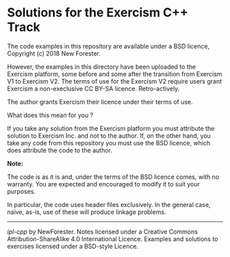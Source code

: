 <!-- ipl-cpp by NewForester:  programming notes on and examples in C++ -->

# Solutions for the Exercism C++ Track

The code examples in this repository are available under a BSD licence, Copyright (c) 2018 New Forester.

However, the examples in this directory have been uploaded to the Exercism platform,
some before and some after the transition from Exercism V1 to Exercism V2.
The terms of use for the Exercism V2 require users grant Exercism a non-execlusive CC BY-SA licence.
Retro-actively.

The author grants Exercism their licence under their terms of use.

What does this mean for you ?

If you take any solution from the Exercism platform you must attribute the solution to Exercism Inc. and not to the author.
If, on the other hand, you take any code from this repository you must use the BSD licence, which does attribute the code to the author.

__Note:__

The code is as it is and, under the terms of the BSD licence comes, with no warranty.
You are expected and encouraged to modify it to suit your purposes.

In particular, the code uses header files exclusively.
In the general case, naïve, as-is, use of these will produce linkage problems.

---

*ipl-cpp* by NewForester.
Notes licensed under a Creative Commons Attribution-ShareAlike 4.0 International Licence.
Examples and solutions to exercises licensed under a BSD-style Licence.

<!-- EOF -->
